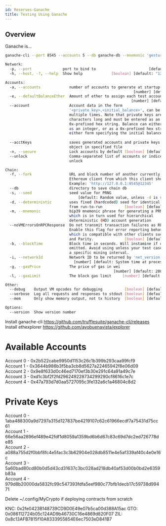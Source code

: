 ```yaml
---
id: Reserves-Ganache
title: Testing Using Ganache
---
```

## Overview

Ganache is...

```sh
ganache-cli --port 8545 --accounts 5 --db ganache-db --mnemonic 'gesture rather obey video awake genuine patient base soon parrot upset lounge' --networkId 5777
```

```sh
Network:
  -p, --port              port to bind to                        [default: 8545]
  -h, --host, -?, --help  Show help             [boolean] [default: "127.0.0.1"]

Accounts:
  -a, --accounts             number of accounts to generate at startup
                                                          [number] [default: 10]
  -e, --defaultBalanceEther  Amount of ether to assign each test account
                                                         [number] [default: 100]
  --account                  Account data in the form
                             '<private_key>,<initial_balance>', can be specified
                             multiple times. Note that private keys are 64
                             characters long and must be entered as an
                             0x-prefixed hex string. Balance can either be input
                             as an integer, or as a 0x-prefixed hex string with
                             either form specifying the initial balance in wei.
                                                                         [array]
  --acctKeys                 saves generated accounts and private keys as JSON
                             object in specified file                   [string]
  -n, --secure               Lock accounts by default [boolean] [default: false]
  --unlock                   Comma-separated list of accounts or indices to
                             unlock

Chain:
  -f, --fork                 URL and block number of another currently running
                             Ethereum client from which this client should fork.
                             Example: 'http://127.0.0.1:9545@12345'
  --db                       directory to save chain db                 [string]
  -s, --seed                 seed value for PRNG
                                 [default: Random value, unless -d is specified]
  -d, --deterministic        uses fixed (hardcoded) seed for identical results
                             from run-to-run          [boolean] [default: false]
  -m, --mnemonic             bip39 mnemonic phrase for generating a PRNG seed,
                             which is in turn used for hierarchical
                             deterministic (HD) account generation
  --noVMErrorsOnRPCResponse  Do not transmit transaction failures as RPC errors.
                             Enable this flag for error reporting behaviour
                             which is compatible with other clients such as geth
                             and Parity.              [boolean] [default: false]
  -b, --blockTime            Block time in seconds. Will instamine if option
                             omitted. Avoid using unless your test cases require
                             a specific mining interval.
  -i, --networkId            Network ID to be returned by 'net_version'.
                               [number] [default: System time at process start.]
  -g, --gasPrice             The price of gas in wei
                                                 [number] [default: 20000000000]
  -l, --gasLimit             The block gas limit     [number] [default: 6721975]

Other:
  --debug    Output VM opcodes for debugging          [boolean] [default: false]
  --verbose  Log all requests and responses to stdout [boolean] [default: false]
  --mem      Only show memory output, not tx history  [boolean] [default: false]

Options:
  --version  Show version number                                       [boolean]
```

Install ganache-cli https://github.com/trufflesuite/ganache-cli/releases
Install ethexplorer https://github.com/ayobuenavista/explorer

Available Accounts
==================
Account 0 - 0x2b522cabe9950d1153c26c1b399b293caa99fcf9\
Account 1 - 0x3644b986b3f5ba3cb8d5627a22465942f8e06d09\
Account 2 - 0x9e8f633d0c46ed7170ef3b30e291c64a91a49c7e\
Account 3 - 0xd1c3bf2f2fd296249228734299290cf8616c1e7c\
Account 4 - 0x47a793d7d0aa5727095c3fe132a6c1a46804c8d2

Private Keys
==================
Account 0 - 1aba488300a9d7297a315d127837be4219107c62c61966ecdf7a75431d75cc61\
Account 1 - 66e56aa2896ef489e42fdf1d8059a1359bd6b6d67c83c69d7dc2ed726778de85\
Account 2 - a088a755d2f0bbf8fc4e5fac3c3b62904e028db8511e4e5af339af40c4e0e16c\
Account 3 - 5a60bad80cd80b0d5d43cd31637c3bc028ad218db40af53d00b0bd2e6359b83a\
Account 4 - 979d8b20000da5832fc99c547393fdfa5eef980c77bfb1decb17c59738d99471

Delete ~/.config/MyCrypto if deploying contracts from scratch

KNC: 0x2fe0423B148739CD9D0E49e07b5ca00d388A15ac
GTO: 0x086112724b05c124AD9b46730C16e4869d820F07
ZIL: 0x8c13AFB7815f10A8333955854E6ec7503eD841B7
